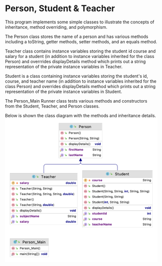 # Person, Student & Teacher

This program implements some simple classes to illustrate the concepts of inheritance, method overriding, and polymorphism.

The Person class stores the name of a person and has various methods including a toString, getter methods, setter methods, and an equals method.

Teacher class contains instance variables storing the student id course and salary for a student (in addition to instance variables inherited for the class Person) and overrrides displayDetails method which prints out a string representation of the private instance variables in Teacher.

Student is a class containing instance variables storing the student's id, course, and teacher name (in addition to instance variables inherited for the class Person) and overrides displayDetails method which prints out a string representation of the private instance variables in Student.

The Person_Main Runner class tests various methods and constructors from the Student, Teacher, and Person classes.

Below is shown the class diagram with the methods and inheritance details.
![Vehicle Owner Class Diagram](https://github.com/mathaiml5/AP-ComputerScience-A/blob/main/Person/images/person-uml.png?raw=true)
